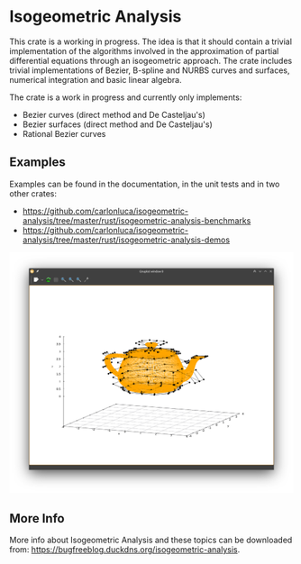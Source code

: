 # Isogeometric Analysis

This crate is a working in progress. The idea is that it should contain a trivial implementation of the algorithms involved in the approximation of partial differential equations through an isogeometric approach. The crate includes trivial implementations of Bezier, B-spline and NURBS curves and surfaces, numerical integration and basic linear algebra.

The crate is a work in progress and currently only implements:

* Bezier curves (direct method and De Casteljau's)
* Bezier surfaces (direct method and De Casteljau's)
* Rational Bezier curves

## Examples

Examples can be found in the documentation, in the unit tests and in two other crates:

* https://github.com/carlonluca/isogeometric-analysis/tree/master/rust/isogeometric-analysis-benchmarks
* https://github.com/carlonluca/isogeometric-analysis/tree/master/rust/isogeometric-analysis-demos

![teapot](images/bezier_teapot.png)

## More Info

More info about Isogeometric Analysis and these topics can be downloaded from: https://bugfreeblog.duckdns.org/isogeometric-analysis.